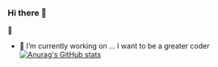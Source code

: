 ### Hi there 👋
:dragon:
<!--
**MistraR/MistraR** is a ✨ _special_ ✨ repository because its `README.md` (this file) appears on your GitHub profile.

Here are some ideas to get you started:

- 🔭 I’m currently working on ...
- 🌱 I’m currently learning ...
- 👯 I’m looking to collaborate on ...
- 🤔 I’m looking for help with ...
- 💬 Ask me about ...
- 📫 How to reach me: ...
- 😄 Pronouns: ...
- ⚡ Fun fact: ...
-->
- 🔭 I’m currently working on ...
I want to be a greater coder 
[![Anurag's GitHub stats](https://github-readme-stats.vercel.app/api?username=MistraR&count_private=true&show_icons=true&theme=dracula)](https://github.com/anuraghazra/github-readme-stats)
